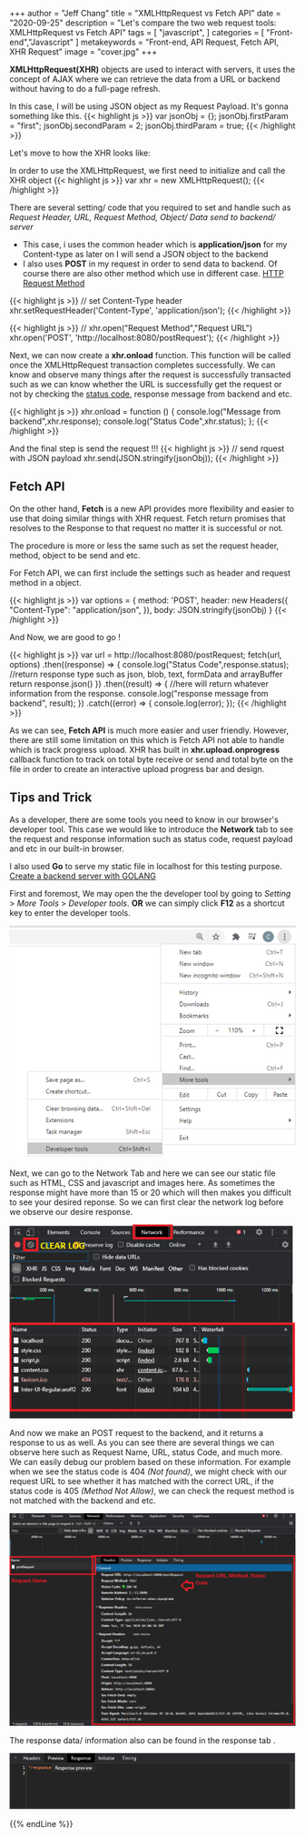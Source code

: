 +++
author = "Jeff Chang"
title = "XMLHttpRequest vs Fetch API"
date = "2020-09-25"
description = "Let's compare the two web request tools: XMLHttpRequest vs Fetch API"
tags = [
    "javascript",
]
categories = [
    "Front-end","Javascript"
]
metakeywords = "Front-end, API Request, Fetch API, XHR Request"
image = "cover.jpg"
+++

**XMLHttpRequest(XHR)** objects are used to interact with servers, it uses the concept of AJAX where we can retrieve the data from a URL or backend without having to do a full-page refresh. 

In this case, I will be using JSON object as my Request Payload. 
It's gonna something like this.
{{< highlight js >}}
var jsonObj = {};
jsonObj.firstParam = "first";
jsonObj.secondParam = 2;
jsonObj.thirdParam = true;
{{< /highlight >}}

Let's move to how the XHR looks like:

In order to use the XMLHttpRequest, we first need to initialize and call the XHR object
{{< highlight js >}}
var xhr = new XMLHttpRequest();
{{< /highlight >}}

There are several setting/ code that you required to set and handle such as *Request Header, URL, Request Method, Object/ Data send to backend/ server*

* This case, i uses the common header which is **application/json** for my Content-type as later on I will send a JSON object to the backend
* I also uses **POST** in my request in order to send data to backend. Of course there are also other method which use in different case. [HTTP Request Method](https://developer.mozilla.org/en-US/docs/Web/HTTP/Methods)

{{< highlight js >}}
// set Content-Type header
xhr.setRequestHeader('Content-Type', 'application/json');
{{< /highlight >}}


{{< highlight js >}}
// xhr.open("Request Method","Request URL")
xhr.open('POST', 'http://localhost:8080/postRequest');
{{< /highlight >}}

Next, we can now create a **xhr.onload** function. This function will be called once the XMLHttpRequest transaction completes successfully. We can know and observe many things after the request is successfully transacted such as we can know whether the URL is successfully get the request or not by checking the [status code](https://developer.mozilla.org/en-US/docs/Web/HTTP/Status), response message from backend and etc.

{{< highlight js >}}
xhr.onload = function () {
    console.log("Message from backend",xhr.response);
    console.log("Status Code",xhr.status);
};
{{< /highlight >}}

And the final step is send the request !!!
{{< highlight js >}}
// send rquest with JSON payload
xhr.send(JSON.stringify(jsonObj));
{{< /highlight >}}

## Fetch API

On the other hand, **Fetch** is a new API provides more flexibility and easier to use that doing similar things with XHR request. Fetch return promises that resolves to the Response to that request no matter it is successful or not. 

The procedure is more or less the same such as set the request header, method, object to be send and etc.

For Fetch API, we can first include the settings such as header and request method in a object.

{{< highlight js >}}
var options = {
    method: 'POST',
    header: new Headers({
        "Content-Type": "application/json",
    }),
    body: JSON.stringify(jsonObj)
}
{{< /highlight >}}

And Now, we are good to go !

{{< highlight js >}}
var url = http://localhost:8080/postRequest;
fetch(url, options)
.then((response) => {
    console.log("Status Code",response.status);
    //return response type such as json, blob, text, formData and arrayBuffer
    return response.json()
})
.then((result) => {
    //here will return whatever information from the response.
    console.log("response message from backend", result);
})
.catch((error) => {
    console.log(error);
});
{{< /highlight >}}

As we can see, **Fetch API** is much more easier and user friendly. However, there are still some limitation on this which is Fetch API not able to handle which is track progress upload. XHR has built in **xhr.upload.onprogress** callback function to track on total byte receive or send and total byte on the file in order to create an interactive upload progress bar and design.

## Tips and Trick
As a developer, there are some tools you need to know in our browser's developer tool.
This case we would like to introduce the **Network** tab to see the request and response information such as status code, request payload and etc in our built-in browser.

I also used **Go** to serve my static file in localhost for this testing purpose. [Create a backend server with GOLANG](https://jeffdevslife.com/p/setup-go-server) 

First and foremost, We may open the the developer tool by going to *Setting* > *More Tools* > *Developer tools*. **OR** we can simply click **F12** as a shortcut key to enter the developer tools.

![Developer tools](xhr_fetch_01.png)

Next, we can go to the Network Tab and here we can see our static file such as HTML, CSS and javascript and images here. As sometimes the response might have more than 15 or 20 which will then makes you difficult to see your desired reponse. So we can first clear the network log before we observe our desire response.

![Network activity](xhr_fetch_02.png)

And now we make an POST request to the backend, and it returns a response to us as well.
As you can see there are several things we can observe here such as Request Name, URL, status Code, and much more. We can easily debug our problem based on these information. For example when we see the status code is 404 *(Not found)*, we might check with our request URL to see whether it has matched with the correct URL, if the status code is 405 *(Method Not Allow)*, we can check the request method is not matched with the backend and etc.

![Request payload, response](xhr_fetch_03.png)

The response data/ information also can be found in the response tab .

![response preview](xhr_fetch_04.png)

{{% endLine %}}

<div class="fb-comments" data-href="https://jeffdevslife.com/p/xhr-fetch/" data-numposts="5"  ></div>

